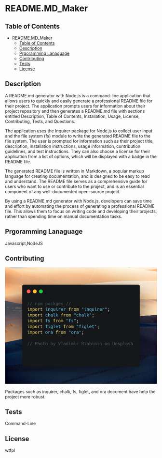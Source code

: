 
# README.MD_Maker




## Table of Contents
- [README.MD\_Maker](#readmemd_maker)
  - [Table of Contents](#table-of-contents)
  - [Description](#description)
  - [Prgoramming Lanaguage](#prgoramming-lanaguage)
  - [Contributing](#contributing)
  - [Tests](#tests)
  - [License](#license)

## Description

A README.md generator with Node.js is a command-line application that allows users to quickly and easily generate a professional README file for their project. The application prompts users for information about their project repository and then generates a README.md file with sections entitled Description, Table of Contents, Installation, Usage, License, Contributing, Tests, and Questions.

The application uses the Inquirer package for Node.js to collect user input and the file system (fs) module to write the generated README file to the file system. The user is prompted for information such as their project title, description, installation instructions, usage information, contribution guidelines, and test instructions. They can also choose a license for their application from a list of options, which will be displayed with a badge in the README file.

The generated README file is written in Markdown, a popular markup language for creating documentation, and is designed to be easy to read and understand. The README file serves as a comprehensive guide for users who want to use or contribute to the project, and is an essential component of any well-documented open-source project.

By using a README.md generator with Node.js, developers can save time and effort by automating the process of generating a professional README file. This allows them to focus on writing code and developing their projects, rather than spending time on manual documentation tasks.

## Prgoramming Lanaguage

Javascript,NodeJS

## Contributing
![npm](carbon.png)

Packages such as inquirer, chalk, fs, figlet, and ora document have help the project more robust.

## Tests

Command-Line

## License

wtfpl


